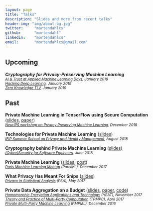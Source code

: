 ```yaml
---
layout: page
title: "Talks"
description: "Slides and more from recent talks"
header-img: "img/about-bg.jpg"
twitter:     "mortendahlcs"
github:      "mortendahl"
linkedin:    "mortendahlcs"
email:       "mortendahlcs@gmail.com"
---
```


## Upcoming

<strong><em>Cryptography for Privacy-Preserving Machine Learning</em></strong>
<br/><small><em>[AI & Trust at Applied Machine Learning Days](https://www.appliedmldays.org/tracks/16), January 2019</em></small>
<br/><small><em>[Hacking Deep Learning](https://deep-learning.forms-wizard.co.il/), January 2019</em></small>
<br/><small><em>[Zero Knowledge TLV](https://www.meetup.com/Zero-Knowledge-TLV/), January 2019</em></small>

## Past

<strong>Private Machine Learning in TensorFlow using Secure Computation</strong>
([slides](https://github.com/mortendahl/talks/raw/master/PPML18-slides.pdf),
[paper](https://arxiv.org/abs/1810.08130))
<br/><small><em>[NeurIPS workshop on Privacy Preserving Machine Learning](https://ppml-workshop.github.io/ppml/), December 2018</em></small>

<strong>Technologies for Private Machine Learning</strong>
([slides](https://github.com/mortendahl/talks/blob/master/IFIP18-slides.pdf))
<br/><small><em>[IFIP Summer School on Privacy and Identity Management](https://www.ifip-summerschool.org/), August 2018</em></small>

<strong>Cryptography behind Private Machine Learning</strong>
([slides](https://github.com/mortendahl/talks/raw/master/ParisCybersecurity18-slides.pdf))
<br/><small><em>[(Cyber)Security for Software Engineers](https://www.meetup.com/Security-in-the-cloud/events/250842210/), June 2018</em></small>

<strong>Private Machine Learning</strong>
([slides](https://github.com/mortendahl/talks/raw/master/ParisML17.pdf),
[post](/2017/09/19/private-image-analysis-with-mpc/))
<br/><small><em>[Paris Machine Learning Meetup](https://www.meetup.com/Paris-Machine-learning-applications-group/events/241149337/) (ParisML), December 2017</em></small>

<strong>What Privacy Has Meant For Snips</strong> ([slides](https://github.com/mortendahl/talks/raw/master/PSA17-slides.pdf))
<br/><small><em>[Privacy in Statistical Analysis](http://wwwf.imperial.ac.uk/~nadams/events/ic-rss2017/ic-rss2017.html) (PSA), May 2017</em></small>

<strong>Private Data Aggregation on a Budget</strong>
([slides](https://github.com/mortendahl/talks/raw/master/HEAT17-slides.pdf),
[paper](https://eprint.iacr.org/2017/643),
[code](https://github.com/mortendahl/sda))
<br/><small><em>[Homomorphic Encryption Applications and Technology](https://heat-project.eu/finalworkshop/) (HEAT), November 2017</em></small>
<br/><small><em>[Theory and Practice of Multi-Party Computation](http://www.multipartycomputation.com/tpmpc-2017) (TPMPC), April 2017</em></small>
<br/><small><em>[Private Multi-Party Machine Learning](https://pmpml.github.io/PMPML16/) (PMPML), December 2016</em></small>

<!--
<strong>Universally Composable Symbolic Analysis for Two-Party Protocols based on Homomorphic Encryption</strong>
([paper](https://eprint.iacr.org/2013/296))
<br/><small><em>[EUROCRYPT](http://ec14.compute.dtu.dk/), May 2014</em></small>

<strong>On Secure Two-Party Integer Division</strong>
([paper](https://eprint.iacr.org/2012/164))
<br/><small><em>[Financial Cryptography and Data Security](https://fc12.ifca.ai/) (FC), February 2012</em></small>

<strong>Type-Based Automated Verification of Authenticity in Asymmetric Cryptographic Protocols</strong>
<br/><small><em>Automated Technology for Verification and Analysis (ATVA), 2011</em></small>

<strong>Formal Analysis of Privacy for Anonymous Location Based Services</strong>
([paper](http://www.lsv.fr/Publis/PAPERS/PDF/DDS-tosca11.pdf))
<br/><small><em>[Theory of Security and Applications](https://www.springer.com/us/book/9783642273742) (TOSCA), March 2011</em></small>

<strong>Formal Analysis of Privacy for Vehicular Mix-Zones</strong>
<br/><small><em>European Symposium on Research in Computer Security (ESORICS), 2010</em></small>
<br/><small><em>Embedded Security in Cars (ESCAR), 2010</em></small>
<br/><small><em>Formal Methods and Cryptography (CryptoForma), 2010</em></small>
<br/><small><em>[Foundations of Security and Privacy](http://www.floc-conference.org/FCS-PrivMod-home.html) (FCS-PrivMod), July 2010</em></small>

<strong>Type Inference for a Correspondence Certifying Type System</strong>
<br/><small><em>[Foundations of Security and Privacy](http://www.floc-conference.org/FCS-PrivMod-home.html) (FCS-PrivMod), July 2010</em></small>
<br/><small><em>Nordic Workshop on Programming Theory (NWPT), 2008</em></small>

<strong>Resource Bound Analysis for Database Queries</strong>
<br/><small><em>Programming Languages and Analysis for Security (PLAS), 2008</em></small>
-->